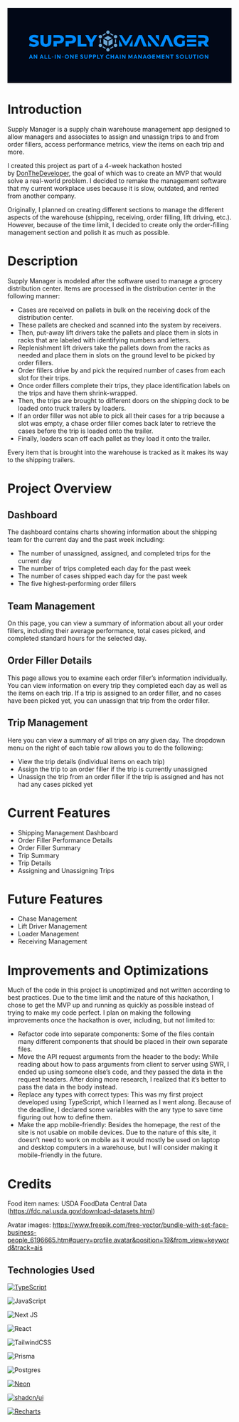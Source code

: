 ![Title](/public/title.png?raw=true "Supply Manager Title")

# Introduction

Supply Manager is a supply chain warehouse management app designed to allow managers and associates to assign and unassign trips to and from order fillers, access performance metrics, view the items on each trip and more.

I created this project as part of a 4-week hackathon hosted by [DonTheDeveloper](https://www.youtube.com/@DonTheDeveloper), the goal of which was to create an MVP that would solve a real-world problem. I decided to remake the management software that my current workplace uses because it is slow, outdated, and rented from another company.

Originally, I planned on creating different sections to manage the different aspects of the warehouse (shipping, receiving, order filling, lift driving, etc.). However, because of the time limit, I decided to create only the order-filling management section and polish it as much as possible.

# Description

Supply Manager is modeled after the software used to manage a grocery distribution center. Items are processed in the distribution center in the following manner:

- Cases are received on pallets in bulk on the receiving dock of the distribution center.
- These pallets are checked and scanned into the system by receivers.
- Then, put-away lift drivers take the pallets and place them in slots in racks that are labeled with identifying numbers and letters.
- Replenishment lift drivers take the pallets down from the racks as needed and place them in slots on the ground level to be picked by order fillers.
- Order fillers drive by and pick the required number of cases from each slot for their trips.
- Once order fillers complete their trips, they place identification labels on the trips and have them shrink-wrapped.
- Then, the trips are brought to different doors on the shipping dock to be loaded onto truck trailers by loaders.
- If an order filler was not able to pick all their cases for a trip because a slot was empty, a chase order filler comes back later to retrieve the cases before the trip is loaded onto the trailer.
- Finally, loaders scan off each pallet as they load it onto the trailer.

Every item that is brought into the warehouse is tracked as it makes its way to the shipping trailers.

# Project Overview

## Dashboard

The dashboard contains charts showing information about the shipping team for the current day and the past week including:

- The number of unassigned, assigned, and completed trips for the current day
- The number of trips completed each day for the past week
- The number of cases shipped each day for the past week
- The five highest-performing order fillers

## Team Management

On this page, you can view a summary of information about all your order fillers, including their average performance, total cases picked, and completed standard hours for the selected day.

## Order Filler Details

This page allows you to examine each order filler’s information individually. You can view information on every trip they completed each day as well as the items on each trip. If a trip is assigned to an order filler, and no cases have been picked yet, you can unassign that trip from the order filler.

## Trip Management

Here you can view a summary of all trips on any given day. The dropdown menu on the right of each table row allows you to do the following:

- View the trip details (individual items on each trip)
- Assign the trip to an order filler if the trip is currently unassigned
- Unassign the trip from an order filler if the trip is assigned and has not had any cases picked yet

# Current Features

- Shipping Management Dashboard
- Order Filler Performance Details
- Order Filler Summary
- Trip Summary
- Trip Details
- Assigning and Unassigning Trips

# Future Features

- Chase Management
- Lift Driver Management
- Loader Management
- Receiving Management

# Improvements and Optimizations

Much of the code in this project is unoptimized and not written according to best practices. Due to the time limit and the nature of this hackathon, I chose to get the MVP up and running as quickly as possible instead of trying to make my code perfect. I plan on making the following improvements once the hackathon is over, including, but not limited to:

- Refactor code into separate components: Some of the files contain many different components that should be placed in their own separate files.
- Move the API request arguments from the header to the body: While reading about how to pass arguments from client to server using SWR, I ended up using someone else’s code, and they passed the data in the request headers. After doing more research, I realized that it’s better to pass the data in the body instead.
- Replace any types with correct types: This was my first project developed using TypeScript, which I learned as I went along. Because of the deadline, I declared some variables with the any type to save time figuring out how to define them.
- Make the app mobile-friendly: Besides the homepage, the rest of the site is not usable on mobile devices. Due to the nature of this site, it doesn’t need to work on mobile as it would mostly be used on laptop and desktop computers in a warehouse, but I will consider making it mobile-friendly in the future.

# Credits

Food item names: USDA FoodData Central Data (https://fdc.nal.usda.gov/download-datasets.html)

Avatar images: https://www.freepik.com/free-vector/bundle-with-set-face-business-people_6196665.htm#query=profile avatar&position=19&from_view=keyword&track=ais

## Technologies Used

[![TypeScript](https://img.shields.io/badge/TypeScript-blue?style=for-the-badge&logo=typescript&logoColor=white)](https://)

![JavaScript](https://img.shields.io/badge/javascript-%23323330.svg?style=for-the-badge&logo=javascript&logoColor=%23F7DF1E)

![Next JS](https://img.shields.io/badge/Next-black?style=for-the-badge&logo=next.js&logoColor=white)

![React](https://img.shields.io/badge/react-%2320232a.svg?style=for-the-badge&logo=react&logoColor=%2361DAFB)

![TailwindCSS](https://img.shields.io/badge/tailwindcss-%2338B2AC.svg?style=for-the-badge&logo=tailwind-css&logoColor=white)

![Prisma](https://img.shields.io/badge/Prisma-3982CE?style=for-the-badge&logo=Prisma&logoColor=white)

![Postgres](https://img.shields.io/badge/postgres-%23316192.svg?style=for-the-badge&logo=postgresql&logoColor=white)

[![Neon](https://img.shields.io/badge/Neon-brightgreen?style=for-the-badge)](https://)

[![shadcn/ui](https://img.shields.io/badge/shadcn%2Fui-black?style=for-the-badge&logo=shadcn&logoColor=white)](https://)

[![Recharts](https://img.shields.io/badge/Recharts-turquoise?style=for-the-badge)](https://)